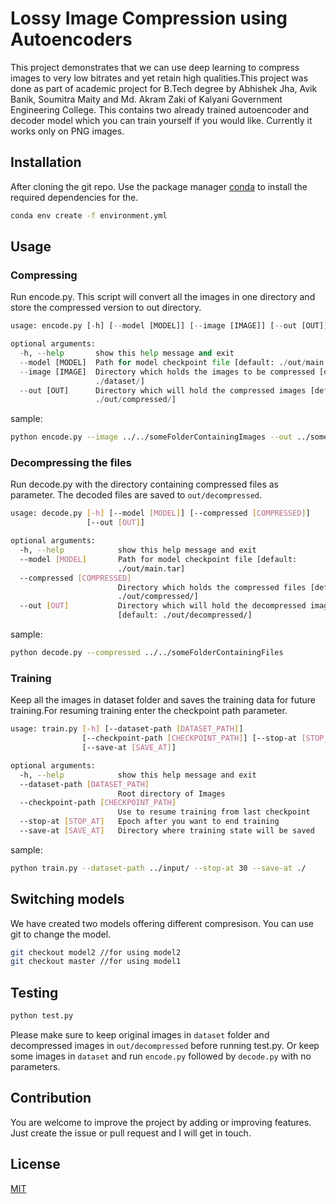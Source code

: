 # Lossy Image Compression using Autoencoders

This project demonstrates that we can use deep learning to compress images to very low bitrates and yet retain high qualities.This project was done as part of academic project for B.Tech degree by Abhishek Jha, Avik Banik, Soumitra Maity and Md. Akram Zaki of Kalyani Government Engineering College. This contains two already trained autoencoder and decoder model which you can train yourself if you would like. Currently it works only on PNG images.

## Installation

After cloning the git repo. Use the package manager [conda](https://www.anaconda.com/distribution/) to install the required dependencies for the.

```bash
conda env create -f environment.yml
```

## Usage

### Compressing

Run encode.py. This script will convert all the images in one directory and store the compressed version to out directory.
```python
usage: encode.py [-h] [--model [MODEL]] [--image [IMAGE]] [--out [OUT]]

optional arguments:
  -h, --help       show this help message and exit
  --model [MODEL]  Path for model checkpoint file [default: ./out/main.tar]
  --image [IMAGE]  Directory which holds the images to be compressed [default:
                   ./dataset/]
  --out [OUT]      Directory which will hold the compressed images [default:
                   ./out/compressed/]
```
sample:
```bash
python encode.py --image ../../someFolderContainingImages --out ../someFolder
```


### Decompressing the files

Run decode.py with the directory containing compressed files as parameter. The decoded files are saved to `out/decompressed`.
```bash
usage: decode.py [-h] [--model [MODEL]] [--compressed [COMPRESSED]]
                 [--out [OUT]]

optional arguments:
  -h, --help            show this help message and exit
  --model [MODEL]       Path for model checkpoint file [default:
                        ./out/main.tar]
  --compressed [COMPRESSED]
                        Directory which holds the compressed files [default:
                        ./out/compressed/]
  --out [OUT]           Directory which will hold the decompressed images
                        [default: ./out/decompressed/]
```

sample:
```bash
python decode.py --compressed ../../someFolderContainingFiles
```

### Training

Keep all the images in dataset folder and saves the training data for future training.For resuming training enter the checkpoint path parameter.
```bash
usage: train.py [-h] [--dataset-path [DATASET_PATH]]
                [--checkpoint-path [CHECKPOINT_PATH]] [--stop-at [STOP_AT]]
                [--save-at [SAVE_AT]]

optional arguments:
  -h, --help            show this help message and exit
  --dataset-path [DATASET_PATH]
                        Root directory of Images
  --checkpoint-path [CHECKPOINT_PATH]
                        Use to resume training from last checkpoint
  --stop-at [STOP_AT]   Epoch after you want to end training
  --save-at [SAVE_AT]   Directory where training state will be saved
```

sample:
```bash
python train.py --dataset-path ../input/ --stop-at 30 --save-at ./
```
## Switching models
We have created two models offering different compresison. You can use git to change the model.
```bash
git checkout model2 //for using model2
git checkout master //for using model1
```

## Testing
```bash
python test.py
```

Please make sure to keep original images in `dataset` folder and decompressed images in `out/decompressed` before running test.py. Or keep some images in `dataset` and run `encode.py` followed by `decode.py` with no parameters.

## Contribution
You are welcome to improve the project by adding or improving features. Just create the issue or pull request and I will get in touch. 
## License
[MIT](https://choosealicense.com/licenses/mit/)